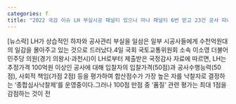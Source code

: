 ```yaml
---
categories: f
title: "2022 국감 이슈 LH 부실시공 패널티 있으나 마나 패널티 6번 받고 23건 공사 따내"
---
```

[뉴스락] LH가 상습적인 하자와 공사관리 부실을 일삼은 일부 시공사들에게 수천억원대의 일감을 몰아주고 있는 것으로 드러났다.4일 국회 국토교통위원회 소속 이소영 더불어민주당 의원(경기 의왕시·과천시)이 LH로부터 제출받은 국정감사 자료에 따르면, LH는 추정가격 100억원 이상인 공사에 대해 입찰자의 입찰가격(50점)과 공사수행능력(50점), 사회적 책임(가점 2점) 등을 평가하여 합산점수가 가장 높은 자를 낙찰자로 결정하는 ‘종합심사낙찰제’를 운영중이다.그러나 100점 만점 중 ‘품질’ 관련 평가는 최대 1점을 감점하는 것이 전